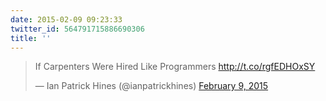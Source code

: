 ```yaml
---
date: 2015-02-09 09:23:33
twitter_id: 564791715886690306
title: ''
---
```


<blockquote class="twitter-tweet"><p lang="en" dir="ltr">If Carpenters Were Hired Like Programmers <a href="http://t.co/rgfEDHOxSY">http://t.co/rgfEDHOxSY</a></p>&mdash; Ian Patrick Hines (@ianpatrickhines) <a href="https://twitter.com/ianpatrickhines/status/564777488174555136?ref_src=twsrc%5Etfw">February 9, 2015</a></blockquote>
<script async src="https://platform.twitter.com/widgets.js" charset="utf-8"></script>
